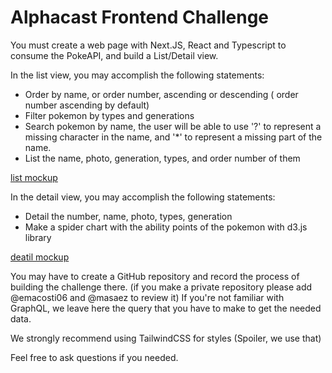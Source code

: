 # Alphacast Frontend Challenge

You must create a web page with Next.JS, React and Typescript to consume the PokeAPI, and build a List/Detail view.

In the list view, you may accomplish the following statements:

- Order by name, or order number, ascending or descending ( order number ascending by default)
- Filter pokemon by types and generations
- Search pokemon by name, the user will be able to use '?' to represent a missing character in the name, and '*' to represent a missing part of the name.
- List the name, photo, generation, types, and order number of them

[list mockup](/images/master.png)

In the detail view, you may accomplish the following statements:

- Detail the number, name, photo, types, generation
- Make a spider chart with the ability points of the pokemon with d3.js library

[deatil mockup](/images/detail.png)

You may have to create a GitHub repository and record the process of building the challenge there. (if you make a private repository please add @emacosti06 and @masaez to review it)
If you're not familiar with GraphQL, we leave here the query that you have to make to get the needed data.

We strongly recommend using TailwindCSS for styles (Spoiler, we use that)

Feel free to ask questions if you needed.
